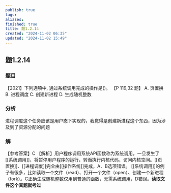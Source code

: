 ```yaml
---
publish: true
tags: 
aliases: 
finished: true
title: 题1.2.14
created: "2024-11-02 06:35"
updated: "2024-11-02 15:49"
---
```

## 题1.2.14
### 题目
【2021】下列选项中, 通过系统调用完成的操作是()。 【P 119,32 题】
A. 页置换 
B. 进程调度 
C. 创建新进程 
D. 生成随机整数
### 分析
进程调度这个任务应该是~~用户态~~下实现的，我觉得是创建新进程这个东西，因为涉及到了资源分配的问题
### 解
【参考答案】C 
【解析】用户程序调用系统API函数称为系统调用，一旦发生了[[系统调用]]，将暂停用户程序的运行，转而执行内核代码，访问内核空间。[[页置换]]、[[进程调度]]完全由[[操作系统]]完成，A、B选项错误。
[[系统调用]]的例子有很多，比如读取一个文件（read）、打开一个文件（open）、创建一个新进程（fork）。C正确生成随机整数仅用到普通的函数，无需系统调用，D错误。**读取文件这个真题就考过**